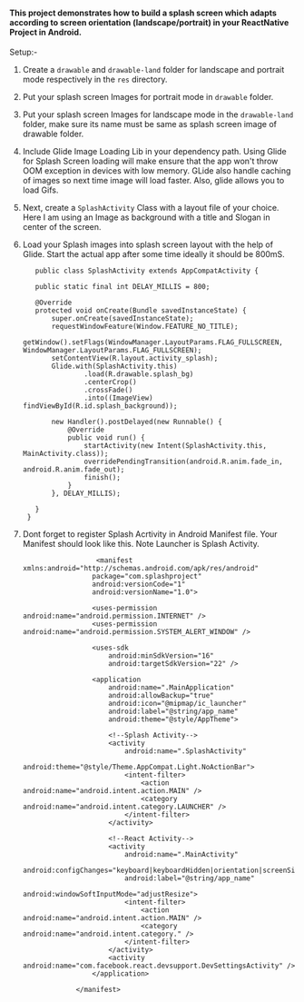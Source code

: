 #### This project demonstrates how to build a splash screen which adapts according to screen orientation (landscape/portrait) in your ReactNative Project in Android.

Setup:-

1) Create a `drawable` and `drawable-land` folder for landscape and portrait mode respectively in the `res` directory.

2) Put your splash screen Images for portrait mode in `drawable` folder.

3) Put your splash screen Images for landscape mode in the `drawable-land` folder, 
make sure its name must be same as splash screen image of drawable folder.

4) Include Glide Image Loading Lib in your dependency path. Using Glide for Splash Screen loading will make ensure that the app won't throw OOM exception in devices with low memory. 
GLide also handle caching of images so next time image will load faster. Also, glide allows you to load Gifs.

5) Next, create a `SplashActivity` Class with a layout file of your choice. Here I am using an Image as background with a title and Slogan in center of the screen.

6) Load your Splash images into splash screen layout with the help of Glide. Start the actual app after some time ideally it should be 800mS.

          public class SplashActivity extends AppCompatActivity {

          public static final int DELAY_MILLIS = 800;

          @Override
          protected void onCreate(Bundle savedInstanceState) {
              super.onCreate(savedInstanceState);
              requestWindowFeature(Window.FEATURE_NO_TITLE);
              getWindow().setFlags(WindowManager.LayoutParams.FLAG_FULLSCREEN, WindowManager.LayoutParams.FLAG_FULLSCREEN);
              setContentView(R.layout.activity_splash);
              Glide.with(SplashActivity.this)
                      .load(R.drawable.splash_bg)
                      .centerCrop()
                      .crossFade()
                      .into((ImageView) findViewById(R.id.splash_background));

              new Handler().postDelayed(new Runnable() {
                  @Override
                  public void run() {
                      startActivity(new Intent(SplashActivity.this, MainActivity.class));
                      overridePendingTransition(android.R.anim.fade_in, android.R.anim.fade_out);
                      finish();
                  }
              }, DELAY_MILLIS);

          }
        }
        
7) Dont forget to register Splash Acrtivity in Android Manifest file. Your Manifest should look like this. Note Launcher is Splash Activity.
     

                         <manifest xmlns:android="http://schemas.android.com/apk/res/android"
                        package="com.splashproject"
                        android:versionCode="1"
                        android:versionName="1.0">

                        <uses-permission android:name="android.permission.INTERNET" />
                        <uses-permission android:name="android.permission.SYSTEM_ALERT_WINDOW" />

                        <uses-sdk
                            android:minSdkVersion="16"
                            android:targetSdkVersion="22" />

                        <application
                            android:name=".MainApplication"
                            android:allowBackup="true"
                            android:icon="@mipmap/ic_launcher"
                            android:label="@string/app_name"
                            android:theme="@style/AppTheme">

                            <!--Splash Activity-->
                            <activity
                                android:name=".SplashActivity"
                                android:theme="@style/Theme.AppCompat.Light.NoActionBar">
                                <intent-filter>
                                    <action android:name="android.intent.action.MAIN" />
                                    <category android:name="android.intent.category.LAUNCHER" />
                                </intent-filter>
                            </activity>

                            <!--React Activity-->
                            <activity
                                android:name=".MainActivity"
                                android:configChanges="keyboard|keyboardHidden|orientation|screenSize"
                                android:label="@string/app_name"
                                android:windowSoftInputMode="adjustResize">
                                <intent-filter>
                                    <action android:name="android.intent.action.MAIN" />
                                    <category android:name="android.intent.category." />
                                </intent-filter>
                            </activity>
                            <activity android:name="com.facebook.react.devsupport.DevSettingsActivity" />
                        </application>

                    </manifest>


